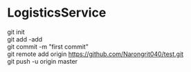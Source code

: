 # LogisticsService <br />
git init <br />
git add -add <br/>
git commit -m "first commit" <br />
git remote add origin https://github.com/Narongrit040/test.git <br />
git push -u origin master <br />
